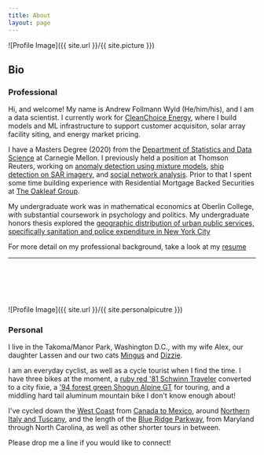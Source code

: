 ```yaml
---
title: About
layout: page
---
```

![Profile Image]({{ site.url }}/{{ site.picture }})

## Bio

### Professional

Hi, and welcome! My name is Andrew Follmann Wyld (He/him/his), and I am a data scientist. I currently work for [CleanChoice Energy](https://cleanchoiceenergy.com/), 
where I build models and ML infrastructure to support customer acquisiton, solar array facility siting, and energy market pricing. 

I have a Masters Degree (2020) from the [Department of Statistics and Data Science](http://www.stat.cmu.edu/) at Carnegie Mellon. 
I previously held a position at Thomson Reuters, working on [anomaly detection using mixture models]({{site.url}}/Anomix),
[ship detection on SAR imagery]({{site.url}}/xView3), and [social network analysis]({{site.url}}/community-detection-social-media). Prior to that I spent some time
building experience with Residential Mortgage Backed Securities at [The Oakleaf Group](https://oakleaf.com/).

My undergraduate work was in mathematical economics at Oberlin College, with substantial coursework in psychology and politics. 
My undergraduate honors thesis explored the [geographic distribution of urban public services, specifically
sanitation and police expenditure in New York City]({{site.url}}/EconThesis/)

For more detail on my professional background, take a look at my [resume]({{site.url}}{{site.resume-url}}) 

<hr><br><br><br><br>

![Profile Image]({{ site.url }}/{{ site.personalpicutre }})

### Personal

I live in the Takoma/Manor Park, Washington D.C., with my wife Alex, our daughter Lassen and our two cats 
[Mingus]({{site.url}}/assets/images/mingus-shelf.JPG) 
and [Dizzie]({{site.url}}/assets/images/Dizzie.jpg).

I am an everyday cyclist, as well as a cycle tourist when I find the time. I have three bikes at the moment, 
a [ruby red '81 Schwinn Traveler]({{site.url}}/assets/images/fixie-pgh.jpg) converted to a city fixie,
a ['94 forest green Shogun Alpine GT]({{site.url}}/assets/images/bike-selfie.jpg) for touring,
and a middling hard tail aluminum mountain bike I don't know enough about! 

I've cycled down the [West Coast]({{site.url}}/assets/images/ca-coast.jpg) from [Canada to Mexico]({{site.url}}/assets/images/ca-bike.jpg), 
around [Northern Italy and Tuscany]({{site.url}}/assets/images/tuscan-O.JPG), 
and the length of the [Blue Ridge Parkway]({{site.url}}/assets/images/blue-ridge-bike.jpg), from Maryland through North Carolina, 
as well as other shorter tours in between. 

Please drop me a line if you would like to connect! 
